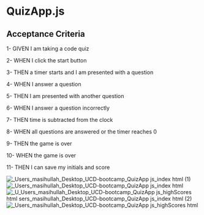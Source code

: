# QuizApp.js

## Acceptance Criteria

1- GIVEN I am taking a code quiz

2- WHEN I click the start button

3- THEN a timer starts and I am presented with a question

4- WHEN I answer a question

5- THEN I am presented with another question

6- WHEN I answer a question incorrectly

7- THEN time is subtracted from the clock

8- WHEN all questions are answered or the timer reaches 0

9- THEN the game is over

10- WHEN the game is over

11- THEN I can save my initials and score

![_Users_masihullah_Desktop_UCD-bootcamp_QuizApp js_index html (1)](https://user-images.githubusercontent.com/111917255/213293007-bd28e299-a70b-4851-af55-43ead2eea750.png)
![_Users_masihullah_Desktop_UCD-bootcamp_QuizApp js_index html](https://user-images.githubusercontent.com/111917255/213293049-7a22e958-4eec-4819-b212-5d3b125fdd53.png)
![_U![_Users_masihullah_Desktop_UCD-bootcamp_QuizApp js_highScores html](https://user-images.githubusercontent.com/111917255/213293291-d0bce8c3-110e-48e6-8501-ad0c3846c497.png)
sers_masihullah_Desktop_UCD-bootcamp_QuizApp js_index html (2)](https://user-images.githubusercontent.com/111917255/213293090-ec52a45b-7b60-402b-bf6c-f69a7873b0f2.png)
![_Users_masihullah_Desktop_UCD-bootcamp_QuizApp js_highScores html](https://user-images.githubusercontent.com/111917255/213293416-1c8fcc8a-30c5-4966-bd4c-5f94ade4726b.png)






